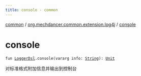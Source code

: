 ```yaml
---
title: console - common
---
```


[common](../index.html) / [org.mechdancer.common.extension.log4j](index.html) / [console](./console.html)

# console

`fun `[`LoggerDsl`](-logger-dsl/index.html)`.console(vararg info: `[`String`](https://kotlinlang.org/api/latest/jvm/stdlib/kotlin/-string/index.html)`): `[`Unit`](https://kotlinlang.org/api/latest/jvm/stdlib/kotlin/-unit/index.html)

对标准格式附加信息并输出到控制台

